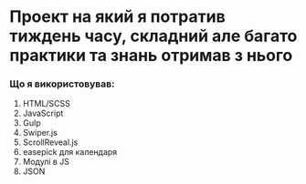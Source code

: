 # Проект на який я потратив тиждень часу, складний але багато практики та знань отримав з нього
### Що я використовував:
1. HTML/SCSS
2. JavaScript
3. Gulp
4. Swiper.js
5. ScrollReveal.js
6. easepick для календаря
7. Модулі в JS
8. JSON
